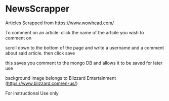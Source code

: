 # NewsScrapper
Articles Scrapped from https://www.wowhead.com/

To comment on an article:
click the name of the artcile you wish to comment on

scroll down to the bottom of the page and write a username and a comment about said article. then click save

this saves you comment to the mongo DB and allows it to be saved for later use 

background image belongs to Blizzard Entertainment (https://www.blizzard.com/en-us/)

For instructional Use only


